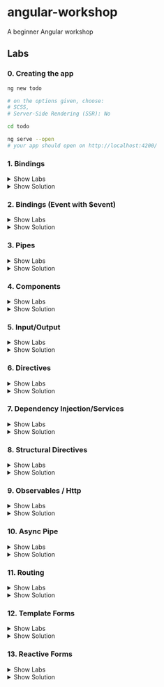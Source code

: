 # angular-workshop
A beginner Angular workshop 

## Labs
### 0. Creating the app
```sh
ng new todo

# on the options given, choose: 
# SCSS, 
# Server-Side Rendering (SSR): No

cd todo

ng serve --open 
# your app should open on http://localhost:4200/
```

### 1. Bindings

<details><summary>Show Labs</summary>
	
#### Interpolation
In your freshly created project, open the file `src/app/app.component.html`. You can completely remove the existing contents of this file. Now try the following bindings (one after another). 
1. `{{ 'hallo' }}`
2. `{{ 3 }}`
3. `{{ 17 + 4 }}`

Which values do you see in the preview pane? 

#### Interpolation II
Now, open the file `src/app/app.component.ts` and introduce a new field called `value` within the `AppComponent` class:

```ts
export class AppComponent {
  // …
  public value = "Hello";
}
```

Bind the value of this field to the template file, by adding the following interpolation to `src/app/app.component.html`.

```html
<p>{{ value }}</p>
```

Then, `Hello` should show up in the preview pane.

#### Property Binding

1. Declare a new field called `color` on your component instance and initialize it with a CSS color value (e.g., `hotpink`))
2. Create a new `div` element in the AppComponent’s HTML template and add some text(Hint: `<div>My pink container</div>`
3. Bind the value of the field to the background color of the `div` element (Hint—add the following attribute assignment to the `div` node: `[style.backgroundColor]="color"`)

The square brackets are not a typo! They might look odd, but it will work.

#### Event Binding

1. Implement a new method `onClick` on the component instance that opens an alert box (Hint: `public onClick() { alert('Hello!'); }`)
2. Create a new `button` element in the AppComponent’s HTML template (Hint: `<button>Click me.</button>`)
3. Bind the click event of the button to the `onClick` method (Hint—add the following attribute assignment to the `button` node: `(click)="onClick()"`)
4. Implement a new method `onMouseMove` on the component instance that logs to the console (Hint: `console.log('Hello!')`)
5. Bind the `mousemove` event of the button to `onMouseMove`. 

Again, the brackets are not a typo. It will work just fine.

</details>

<details><summary>Show Solution</summary>



#### app.component.ts

```js
import { Component } from '@angular/core';

@Component({
  selector: 'app-root',
  standalone: true,
  templateUrl: './app.component.html',
  styleUrl: './app.component.scss',
})
export class AppComponent {
  title = 'todo';
  public value = 'Hello';
  color = 'hotpink';

  public onClick() {
    alert('Hello!');
  }

  public onMouseMove() {
    console.log('Hello!');
  }
}
```
#### app.component.html
```html
{{ "hallo" }}
{{ 3 }}
{{ 17 + 4 }}

<p>{{ value }}</p>

<div [style.backgroundColor]="color">My pink container</div>

<button (mousemove)="onMouseMove()" (click)="onClick()">Click me.</button>
```

</details>

### 2. Bindings (Event with $event)

<details><summary>Show Labs</summary>
	
#### Event Binding (Advanced)
Adjust the implementations of `onClick()` and `onMouseMove()` to print the coordinates of the mouse (instead of printing `Hello!`)

Hints:
- `(click)="onClick($event)"`
- `public onClick(event: MouseEvent): void {}`

MouseEvent documentation: https://developer.mozilla.org/de/docs/Web/API/MouseEvent

</details>

<details><summary>Show Solution</summary>

```js
export class AppComponent  {
  public value = "Hello";
  public color = "hotpink";

  public onClick(event: MouseEvent): void {
    alert(event.clientX);
  }

  public onMouseMove(event: MouseEvent): void {
    console.log(event.clientX);
  }
}
```

```html
<button (click)="onClick($event)" (mousemove)="onMouseMove($event)">Click me.</button>
```

</details>

### 3. Pipes

<details><summary>Show Labs</summary>
	
#### Interpolation

In `app.component.ts`, add `CommonModule` to the `imports` array (line 7). Now the default pipes are available.

Adjust your value binding from lab #1 to be printed as lowercase (Hint: `{{ value | lowercase }}`).

Then, adjust it to be printed as UPPERCASE.

#### Built-in pipes

Add a new numeric field to your AppComponent (e.g., `public number = 3.14159;`). Bind this field to the template using the pipes:
- `percent`
- `currency`
- `number` (showing five decimal places)

Please use three interpolations (`{{ number | … }} {{ number | … }} {{ number | … }}`).

#### Create a new pipe
Generate a pipe with the name yell:

`ng generate pipe yell`

Open the generated file `yell.pipe.ts`.

Implement the yell pipe as follows:
- The yell pipe should suffix the bound value with three exclamation marks (e.g., `value + '!!!'` or `` `${value}!!!` ``).
- The developer can optionally pass an argument to override the suffix (`args` parameter).

| Interpolation                 | Value    |
| ----------------------------- | -------- |
| `{{ value \| yell }}`         | Hello!!! |
| `{{ value \| yell:'???' }}`   | Hello??? |

</details>

<details><summary>Show Solution</summary>

```js
// app.component.ts
import { CommonModule } from '@angular/common';
import { Component } from '@angular/core';
import { YellPipe } from './yell.pipe';

@Component({
  selector: 'app-root',
  standalone: true,
  templateUrl: './app.component.html',
  styleUrl: './app.component.scss',
  imports: [CommonModule, YellPipe],
})
export class AppComponent {
  public value = 'Hello';
  public color = 'hotpink';
  public number = 3.14159;
  public onClick(event: MouseEvent) {
    console.log(event.clientX);
  }

  public onMouseMove(event: MouseEvent) {
    console.log(event.clientX);
  }
}
```

```js
// yell.pipe.ts
import { Pipe, PipeTransform } from '@angular/core';

@Pipe({
  name: 'yell',
  standalone: true,
})
export class YellPipe implements PipeTransform {
  transform(value: string, args?: string) {
    const suffix = args || '!!!';
    return value + suffix;
  }
}

```


```html
<!-- app.component.ts -->
<p>{{ value | uppercase}}</p>

<p>{{ number | percent}}</p>
<p>{{ number | currency}}</p>
<p>{{ number | number}}</p>

<p>{{ value | yell}}</p>
<p>{{ value | yell: '???'}}</p>
```

</details>

### 4. Components

<details><summary>Show Labs</summary>
	
#### Create a new component

Create your first component. The new component should be named `todo`. 

`ng generate component todo`

Which files have been created? What’s the selector of the new component (`selector` property of `todo.component.ts`)?

#### Use the new component in your AppComponent’s template

Open the AppComponent’s template (i.e., HTML file) and use the new component there by adding an HTML element with the new component’s selector name (e.g., if the selector is `my-selector`, add `<my-selector />` to the template).

You then need to import the todo component into the app component. You can do this automatically:
![image](https://github.com/thinktecture/angular-workshop/assets/13692904/9b843c0d-d21f-40fd-918c-484e8eb32be8)


If you like, you can duplicate this HTML element to see the idea of componentization in action.

</details>

<details><summary>Show Solution</summary>



```js
// todo.component.ts
import { Component } from '@angular/core';

@Component({
  selector: 'app-todo',
  standalone: true,
  imports: [],
  templateUrl: './todo.component.html',
  styleUrl: './todo.component.scss',
})
export class TodoComponent {
  
}
```

```html
<!-- app.component.html -->
<app-todo />
```

```js
// app.component.ts
...
import { TodoComponent } from './todo/todo.component';

@Component({
  selector: 'app-root',
  standalone: true,
  templateUrl: './app.component.html',
  styleUrl: './app.component.scss',
  imports: [CommonModule, YellPipe, TodoComponent],
})
export class AppComponent {
...
}

```

</details>


### 5. Input/Output

<details><summary>Show Labs</summary>
	
#### Input

1. Extend your `TodoComponent` with an `@Input()` field called `todo`.
2. Add a new `myTodo` field to the AppComponent and assign a todo object to it: `{ name: "Wash clothes", done: false, id: 3 }`
3. Pass the `myTodo` object to the `todo` component from the AppComponent’s template by using an input binding.
4. In the `TodoComponent`’s template, bind the value of the `todo` field to the UI using the interpolation and the `JSON` pipe.

#### Output

1. Extend your `TodoComponent` with an `@Output()` field called `done`.
2. Add a `button` to your `TodoComponent` and an event binding for the `click` event of this button. 
When the button is clicked, set the todo `done` property to `true` and emit the `done` event. Pass the current todo object as the event argument.
3. In the `AppComponent`’s template, bind to the `done` event using an event binding and log the finalized item to the console.

</details>

<details><summary>Show Solution</summary>

```js
// todo.component.ts

import { JsonPipe } from '@angular/common';
import { Component, EventEmitter, Input, Output } from '@angular/core';

@Component({
  selector: 'app-todo',
  standalone: true,
  imports: [JsonPipe],
  templateUrl: './todo.component.html',
  styleUrl: './todo.component.scss',
})
export class TodoComponent {
  @Input() todo: any;
  @Output() done = new EventEmitter();

  markAsDone() {
    this.todo.done = true;
    this.done.emit(this.todo);
  }
}

```

```html
<!-- todo.component.html -->

<p>Todo: {{todo | json }}</p>

<button (click)="markAsDone()">Mark as done</button>
```


```html
<!-- app.component.html -->

<app-todo [todo]="myTodo" (done)="onDoneClicked($event)"/>
```



```js
// app.component.ts

import { CommonModule } from '@angular/common';
import { Component } from '@angular/core';
import { TodoComponent } from './todo/todo.component';

@Component({
  selector: 'app-root',
  standalone: true,
  templateUrl: './app.component.html',
  styleUrl: './app.component.scss',
  imports: [CommonModule, TodoComponent],
})
export class AppComponent {
  public myTodo = { name: 'Wash clothes', done: false, id: 3 };

  onDoneClicked($event: any) {
    console.log($event);
  }
}
```

</details>

### 6. Directives

<details><summary>Show Labs</summary>
	
#### Create a color directive

Create a directive:

```sh
ng generate directive color
```

The directive takes `color` as an `@Input()` binding. The directive should set the color of the host element (using a `@HostBinding()`).

#### Create a click directive

Create another directive (named `click`) that adds a click handler to the elements where it’s placed on. Whenever the item is clicked, log a message to the console.

Don't forget to import `ColorDirective` and `ClickDirective` to the component that uses them.

</details>

<details><summary>Show Solution</summary>


```js
// todo.component.ts
import { Input, Output, EventEmitter, OnInit } from '@angular/core';

@Component({
  selector: 'app-todo',
  templateUrl: './todo.component.html',
  styleUrls: ['./todo.component.css'],
  imports: [JsonPipe, ColorDirective, ClickDirective],
  standalone: true
})
export class TodoComponent implements OnInit {

  @Input() todo: any;

  @Output() done = new EventEmitter<any>();

  colorToBind = "blue";

  markAsDone(){
    this.todo.done = true;
    this.done.emit(this.todo);
  }
}
```


```html
<!-- todo.component.html -->
<p appClick appColor color="green">Todo: {{todo | json }}</p>

<button (click)="markAsDone()">Mark as done</button>
<p appColor [color]="colorToBind">Color binding test</p>

```

```js
// color.directive.ts
import { Directive, Input, HostBinding } from '@angular/core';

@Directive({
  selector: '[appColor]',
  standalone: true,
})
export class ColorDirective {
  @HostBinding('style.color')
  @Input()
  color: string = '';
}

```


```js
// click.directive.ts
import { Directive, Input, HostListener } from '@angular/core';

@Directive({
    selector: '[appClick]',
    standalone: true
})
export class ClickDirective {
    @HostListener('click', ['$event'])
    handleClick($event): void {
        console.log('a message');
    }

    constructor() {}
}
```

</details>

### 7. Dependency Injection/Services

<details><summary>Show Labs</summary>
	
#### Injecting ElementRef

In your AppComponent…
1. `import {ElementRef} from '@angular/core';`
2. Request an instance of `ElementRef` via constructor injection
3. Log the instance to the console
4. Inspect it
5. Is the instance provided by the root injector, a module or a component?

#### Create a new model interface

```
ng generate interface todo
```

Create a new model class called `todo` and add the properties:
- `name` (string)
- `done` (boolean)
- `id` (number, optional)

#### Create a new service

```
ng generate service todo
```

In your TodoService, add the following methods:

```ts
  create(todo: Todo) {}
  get(todoId: number) {}
  getAll(): Todo[] {}
  update(todo: Todo): void {}
  delete(todoId: number): void {}
```

Add the following field: 
```ts
  public todos: Todo[] = [
    { done: false, name: 'Learn Angular', id: 1 },
    { name: 'Wash my clothes', done: false, id: 2 },
    { name: 'Tidy up the room', done: true, id: 3 },
    { name: 'Mine bitcoin', done: false, id: 4 },
  ];
```

Add a very basic, synchronous implementation for getAll returning the todos. Inject your TodoService into the AppComponent (don’t forget to update the imports on top). Log the list of todos to the console in the AppComponent.

</details>

<details><summary>Show Solution</summary>


```js
// app.component.ts
import { CommonModule } from '@angular/common';
import { Component, ElementRef } from '@angular/core';
import { TodoComponent } from './todo/todo.component';
import { TodoService } from './todo.service';

@Component({
  selector: 'app-root',
  standalone: true,
  templateUrl: './app.component.html',
  styleUrl: './app.component.scss',
  imports: [CommonModule, TodoComponent],
  providers: [TodoService]
})
export class AppComponent {
  public myTodo = { name: 'Wash clothes', done: false, id: 3 };
  constructor(
    private readonly elRef: ElementRef,
    private readonly todoService: TodoService
  ) {
    console.log('element ref', elRef);
    console.log('service todos', todoService.getAll());
  }


  onDoneClicked($event: any) {
    console.log($event);
  }
}

```

```js
// todo.ts
export interface Todo {
  name: string;
  done: boolean;
  id?:number;
}
```


```js
// todo.service.ts
@Injectable()
export class TodoService {

  public todos: Todo[] = [
    { done: false, name: 'Learn Angular', id: 1 },
    { name: 'Wash my clothes', done: false, id: 2 },
    { name: 'Tidy up the room', done: true, id: 3 },
    { name: 'Mine bitcoin', done: false, id: 4 },
  ];

  constructor() { }

  create(todo: Todo) { }

  get(todoId: number)  { }

  getAll(): Todo[]  {
    return this.todos;
  }

  update(todo: Todo): void  { }

  delete(todoId: number): void  { }

}
```

</details>

### 8. Structural Directives

<details><summary>Show Labs</summary>
	
#### *ngIf

In your AppComponent’s template, add the following snippet:

```html
<button (click)="toggle()">Toggle</button>
<div *ngIf="show">
  I’m visible!
</div>
```

On the component class, introduce a new boolean `show` field and toggle it via a new `toggle()` method (Hint: `this.show = !this.show;`). Your toggle button should work now.

#### *ngFor

In the AppComponent, introduce a new field `todos` and assign the return value of todoService.getAll() to it.
Bind this field to the view using the `*ngFor` structural directive and an unordered list (`ul`) with one list item (`li`) for each todo. You can display t he todo name via interpolation.

```html
<!-- app.component.html -->
<ul>
  <li *ngFor="let todo of todos">{{todo.name}}{{todo.done}}</li>
</ul>
```
Now you should be able to your todo list in the browser.

Next, iterate over your TodoComponent (app-todo) instead and pass the todo via the todo property binding. Adjust the template of TodoComponent to include:
- a checkbox (input) to show the “done” state
- you can bind the markAsDone() method to the (change) Event in the checkbox 
- a label to show the “name” text

```html
<!-- todo.component.html -->
<label>
	<input type="checkbox" [checked]="todo.done" (change)="markAsDone($event)">
	{{ todo.name }}
</label>
```

</details>

<details><summary>Show Solution</summary>

```js
// app.component.ts
@Component({
  selector: 'my-app',
  templateUrl: './app.component.html',
  styleUrls: [ './app.component.css' ]
  imports:[TodoComponent, CommonModule]
})
export class AppComponent  {

  show = true;
  todos = [];

  constructor(private readonly elementRef: ElementRef,
  private readonly todoService: TodoService){
    console.log("elementRef from constructor", elementRef);

    this.todos = todoService.getAll();
  }

  logElementRef(){
    console.log("elementRef from console as property", this.elementRef);
  }

  toggle() {
    this.show = !this.show;
  }

  catchDoneEvent(todo: any) {
    console.log(todo)
  }

}
```



```html
<!-- app.component.html -->
<button (click)="toggle()">Toggle</button>	
<div *ngIf="show">	
	I am visible!	
</div>	
 <ul>	
  <li *ngFor="let todo of todos">{{todo.name}}</li>	
</ul>	
 <app-todo *ngFor="let todo of todos" [todo]="todo" (done)="catchDoneEvent($event)" />
```
```js

export class AppComponent {
  public myTodo = { name: 'Wash clothes', done: false, id: 3 };

  public show: boolean = false;
  todos: Todo[] = [];

  constructor(
    private readonly elRef: ElementRef,
    private readonly todoService: TodoService
  ) {
    console.log('element ref', elRef);
    console.log('service todos', todoService.getAll());
    this.todos = todoService.getAll();
  }

  onDoneClicked($event: any) {
    console.log($event);
  }

  toggle() {
    this.show = !this.show;
  }

  catchDoneEvent(todo: Todo) {
    console.log(todo);
  }
}
```

```js
// todo.service.ts
@Injectable({ providedIn: 'root' })
export class TodoService {
  constructor() {}
  public todos: Todo[] = [
    { done: false, name: 'Learn Angular', id: 1 },
    { name: 'Wash my clothes', done: false, id: 2 },
    { name: 'Tidy up the room', done: true, id: 3 },
    { name: 'Mine bitcoin', done: false, id: 4 },
  ];

  create(todo: Todo) {}

  get(todoId: number) {}

  getAll(): Todo[] {
    return this.todos;
  }

  update(todo: Todo): void {}

  delete(todoId: number): void {}
}

```

```js
// todo.component.ts
import { Component, EventEmitter, Input, Output } from '@angular/core';
import { Todo } from '../todo';

@Component({
  selector: 'app-todo',
  standalone: true,
  imports: [],
  templateUrl: './todo.component.html',
  styleUrl: './todo.component.scss',
})
export class TodoComponent {
  @Input() todo: any;

  @Output() done = new EventEmitter<Todo>();

  colorToBind = 'blue';

  markAsDone() {
    this.todo.done = !this.todo.done;
    this.done.emit(this.todo);
  }
}

```


```html
<!-- todo.component.html -->
<label>
  <input type="checkbox" [checked]="todo.done" (change)="markAsDone()">{{ todo.name }}
</label>
```

</details>

### 9. Observables / Http

<details><summary>Show Labs</summary>
	
#### Adjust service

Adjust your `TodoService` to now return Observables and upgrade the synchronous value in `getAll()` to an Observable (via `of()`).
```
create(todo: Todo): Observable<Todo>
get(todoId: number): Observable<Todo>
getAll(): Observable<Todo[]>
update(todo: Todo): Observable<void>
delete(todoId: number): Observable<void>`
```
#### Use HttpClient

In your `ApplicationConfig`, provide the HttpClientModule using the `provideHttpClient()` in the providers list.

Add a constructor to TodoService and request an instance of `HttpClient` and use HTTP requests instead of returning synchronous data using the following URLs. Remember you need to subscribe to the methods in the service to trigger the rest call.

| Method | Action     | URL                                        |
| ------ | ---------- | ------------------------------------------ |
| GET    | get all    | https://tt-todos.azurewebsites.net/todos   |
| GET    | get single | https://tt-todos.azurewebsites.net/todos/1 |
| POST   | create     | https://tt-todos.azurewebsites.net/todos   |
| PUT    | update     | https://tt-todos.azurewebsites.net/todos/1 |
| DELETE | delete     | https://tt-todos.azurewebsites.net/todos/1 |

</details>

<details><summary>Show Solution</summary>


```js
// app.module.ts
import { ApplicationConfig } from '@angular/core';
import { provideRouter } from '@angular/router';

import { routes } from './app.routes';
import { provideHttpClient } from '@angular/common/http';

export const appConfig: ApplicationConfig = {
  providers: [provideRouter(routes), provideHttpClient()],
};

```


```js
@Injectable()
// todo.service.ts
export class TodoService {

  private actionUrl = "https://tt-todos.azurewebsites.net/todos"

  constructor(private readonly httpClient: HttpClient) { }

  create(todo: Todo) {
    return this.httpClient.post<Todo>(this.actionUrl, todo);
  }

  get(todoId: number)  {
    return this.httpClient.get<Todo>(`${this.actionUrl}/${todoId}`);
  }

  getAll(): Observable<Todo[]>  {
    return this.httpClient.get<Todo[]>(this.actionUrl);
  }

  update(todo: Todo)  {
    return this.httpClient.put(`${this.actionUrl}/${todo.id}`, todo);
  }

  delete(todoId: number)  {
    return this.httpClient.delete(`${this.actionUrl}/${todoId}`);
  }
}
```


```js
// app.component.ts
import { ElementRef } from '@angular/core';

@Component({
  selector: 'my-app',
  templateUrl: './app.component.html',
  styleUrls: [ './app.component.css' ]
})
export class AppComponent  {

  private show = true;
  todos = [];

  constructor(private readonly elementRef: ElementRef,
  private readonly todoService: TodoService){
    console.log("elementRef from constructor", elementRef);

    todoService.getAll().subscribe(todos => this.todos = todos);
  }

  catchDoneEvent(todo: any) {
    console.log(todo)
  }

  logElementRef(){
    console.log("elementRef from console as property", this.elementRef);
  }

  toggle() {
    this.show = !this.show;
  }
}
```

</details>

### 10. Async Pipe

<details><summary>Show Labs</summary>
	
#### Use Async Pipe

Use the `async` pipe instead of manually subscribing. Use the `ngOnInit()` lifecycle to update the `todos$` field.

**Instead of:**
```ts
public todos: Todo[];
```

**Use:**
```ts
public todos$: Observable<Todo[]>;
```

**Instead of:**
```ts
todoService.getAll().subscribe(todos => this.todos = todos);
```

**Use:**
```ts
this.todos$ = todoService.getAll();
```

**Instead of:**
```ts
<app-todo *ngFor="let todo of todos" [todo]="todo" />
```

**Use:**
```ts
<app-todo *ngFor="let todo of todos$ | async" [todo]="todo" />
```
</details>

<details><summary>Show Solution</summary>

```js
// app.component.ts
import { CommonModule } from '@angular/common';
import { Component, ElementRef } from '@angular/core';
import { TodoComponent } from './todo/todo.component';
import { TodoService } from './todo.service';
import { Todo } from './todo';
import { Observable } from 'rxjs';

@Component({
  selector: 'app-root',
  standalone: true,
  templateUrl: './app.component.html',
  styleUrl: './app.component.scss',
  imports: [CommonModule, TodoComponent],
  providers: [TodoService],
})
export class AppComponent {
  public show = false;
  protected readonly todos$ = this.todoService.getAll();

  constructor(
    private readonly elRef: ElementRef,
    private readonly todoService: TodoService
  ) {
    console.log('element ref', elRef);
  }

  onDoneClicked($event: any) {
    console.log($event);
  }

  toggle() {
    this.show = !this.show;
  }

  catchDoneEvent(todo: Todo) {
    console.log(todo);
  }
}
```


```html
<!-- app.component.html -->
<button (click)="toggle()">Toggle</button>
<div *ngIf="show">I'm visible!</div>

<ul>
  <li *ngFor="let todo of todos$ | async as todos">
    {{ todo.name }}, {{ todo.done }}
  </li>
</ul>

<div *ngIf="todos$ | async as todos">You have {{ todos.length }} todos!</div>
<app-todo
  *ngFor="let todo of todos$ | async"
  [todo]="todo"
  (done)="catchDoneEvent($event)"
/>
```

</details>

### 11. Routing

<details><summary>Show Labs</summary>
	
#### Generate components	
Add the following components:	
- TodoListComponent	
- TodoEditComponent	
- TodoCreateComponent	
- NotFoundComponent	

#### Define routes	
Define/assign the following routes:	
- ''
- todos	
- todos/:id	
- todos/new	
- **	

Redirect the default route ('') to the todo list.	

#### Router outlet	
Add a `<router-outlet>` to your AppComponent:	
```html
<router-outlet></router-outlet>
```
Then try out different routes by typing them into the address bar.	
- Which parts of the page change?	
- Which parts stay the same?	

#### Router links	
In your AppComponent, define two links:	
- Home (/todos)	
- Create (/todos/new)

In TodoListComponent, request all todos and update the template:	
```html	
<ul>	
  <li *ngFor="let todo of todos$ | async"><a [routerLink]="todo.id">{{ todo.name }}</a></li>	
</ul>	
```	
#### Active router links	
In AppComponent, add routerLinkActive:	
```html	
<a routerLink="/todos" routerLinkActive="router-link-active">Home</a>	
```	

Add a CSS style for a.router-link-active	
#### Activated route	
 In TodoEditComponent, listen for changes of the ActivatedRoute and retrieve the record with the given ID from the TodoService and bind it to the view as follows:	
 ```	
{{ todo$ | async | json }}	
```	

</details>

<details><summary>Show Solution</summary>


```js
// app.config.ts
import { ApplicationConfig } from '@angular/core';
import {
  provideRouter,
  withComponentInputBinding,
  withHashLocation,
} from '@angular/router';

import { routes } from './app.routes';
import { provideHttpClient } from '@angular/common/http';

export const appConfig: ApplicationConfig = {
  providers: [provideRouter(routes), provideHttpClient()],
};

```
```js
// app.routes.ts
import { Routes } from '@angular/router';
import { TodoCreateComponent } from './todo-create/todo-create.component';
import { TodoEditComponent } from './todo-edit/todo-edit.component';
import { NotFoundComponent } from './not-found/not-found.component';
import { TodoListComponent } from './todo-list/todo-list.component';

export const routes: Routes = [
  { path: '', redirectTo: 'todos', pathMatch: 'full' },
  { component: TodoListComponent, path: 'todos' },
  { component: TodoCreateComponent, path: 'todos/new' },
  { component: TodoEditComponent, path: 'todos/:id' },
  { component: NotFoundComponent, path: '**' },
];

```

```js
// app.component.ts
import { Component } from '@angular/core';
import { RouterLink, RouterOutlet } from '@angular/router';

@Component({
  selector: 'app-root',
  standalone: true,
  templateUrl: './app.component.html',
  styleUrl: './app.component.scss',
  imports: [RouterOutlet, RouterLink],
  providers: [],
})
export class AppComponent {
  constructor() {}
}
```

```html
<!-- app.component.html -->
<div>
  <a [routerLink]="['']" routerLinkActive="router-link-active" >Home</a> <br>
  <a [routerLink]="['todos', 'new']" routerLinkActive="router-link-active" >Create Todo</a>
</div>
<router-outlet></router-outlet>

```


```js
// todo.component.ts
import { Component, EventEmitter, Input, Output } from '@angular/core';
import { Todo } from '../todo';

@Component({
  selector: 'app-todo',
  standalone: true,
  imports: [],
  templateUrl: './todo.component.html',
  styleUrl: './todo.component.scss',
})
export class TodoComponent {
  @Input() todo: any;

  @Output() done = new EventEmitter<Todo>();

  colorToBind = 'blue';

  markAsDone() {
    this.todo.done = !this.todo.done;
    this.done.emit(this.todo);
  }
}

```

```html
<!-- todo.component.html -->
<label >
  <input type="checkbox" [checked]="todo.done" (change)=markAsDone()">
  <a [routerLink]="todo.id">{{ todo.name }}</a>
</label>
```

```js
// todo-edit.component.ts
import { Component, OnInit } from '@angular/core';
import { TodoService } from '../todo.service';
import { ActivatedRoute } from '@angular/router';
import { AsyncPipe, CommonModule } from '@angular/common';
import { map, of, switchMap } from 'rxjs';
import { Todo } from '../todo';

@Component({
  selector: 'app-todo-edit',
  standalone: true,
  imports: [CommonModule, AsyncPipe],
  templateUrl: './todo-edit.component.html',
  styleUrl: './todo-edit.component.scss',
})
export class TodoEditComponent implements OnInit {
  constructor(
    private readonly todoService: TodoService,
    private readonly activatedRoute: ActivatedRoute
  ) {}
  protected todo$ = of<Todo>({ name: '', done: false });

  ngOnInit() {
    this.todo$ = this.activatedRoute.params.pipe(
      map((params) => params['id'] as string),
      switchMap((id) => this.todoService.get(id))
    );
  }
}
```

```html
<!-- todo-edit.component.html -->
<p> {{ todo$ | async | json }}</p>
```

</details>

### 12. Template Forms

<details><summary>Show Labs</summary>
	
#### Add a form	
 In TodoEditComponent, update the template to contain the following form. It should have two fields: A text field for editing the name and a checkbox for setting the done state. Implement onSubmit and send the updated todo to the server.

```html
<form *ngIf="todo$ | async as todo" (ngSubmit)="onSubmit(todo)">
  <!-- … -->
  <button>Submit!</button>
</form>
```

#### Validation

Now, add a required and minlength (5 characters) validation to the name field. Update the submit button to be disabled when the form is invalid:

```html
<form *ngIf="todo$ | async as todo" (ngSubmit)="onSubmit(todo)" #form="ngForm">
  <!-- … -->
  <button [disabled]="form.invalid">Submit!</button>
</form>
```

</details>

<details><summary>Show Solution</summary>


```html
<!-- todo-edit.component.html -->
<form *ngIf="todo$ | async as todo" #form="ngForm" (ngSubmit)="onSubmit(todo)">
  <input type="checkbox" [(ngModel)]="todo.done" name="done" />
  <input type="name" [(ngModel)]="todo.name" name="name" minlength="3" required="true" />
  <button type="submit" [disabled]="form.invalid">Submit!</button>
</form>
```

```js
// todo-edit.component.ts
import { Component, OnInit } from '@angular/core';
import { TodoService } from '../todo.service';
import { ActivatedRoute } from '@angular/router';
import { AsyncPipe, CommonModule } from '@angular/common';
import { map, of, switchMap } from 'rxjs';
import { Todo } from '../todo';
import { FormsModule } from '@angular/forms';

@Component({
  selector: 'app-todo-edit',
  standalone: true,
  imports: [CommonModule, AsyncPipe, FormsModule],
  templateUrl: './todo-edit.component.html',
  styleUrl: './todo-edit.component.scss',
})
export class TodoEditComponent implements OnInit {
  constructor(
    private readonly todoService: TodoService,
    private readonly activatedRoute: ActivatedRoute
  ) {}

  protected todo$ = of<Todo>({ name: '', done: false });

  ngOnInit() {
    this.todo$ = this.activatedRoute.params.pipe(
      map((params) => params['id'] as string),
      switchMap((id) => this.todoService.get(id))
    );
  }

  onSubmit(todo: Todo) {
    console.log(todo);
    this.todoService.update(todo).subscribe((savedTodo) => {
      console.log('saved!');
    });
  }
}

```

</details>


### 13. Reactive Forms

<details><summary>Show Labs</summary>

#### Add a form
In the class `TodoCreateComponent`, inject the `NonNullableFormBuilder` and the `TodoService`. Then, create a new form group with a form control for setting the `name` and the `done` state of the newly created todo:

```ts
  private readonly fb = inject(NonNullableFormBuilder);
  private readonly todoService = inject(TodoService);
  protected readonly formGroup = this.fb.group({
    // formControlName: ['default value']
  });
``` 

Then, update the template to contain the following form. It should have to fields: A text field for editing the name and a checkbox for setting the done state. Implement `onSubmit()` and create the new todo item on the server using the TodoService.

```html	
<form [formGroup]="formGroup" (ngSubmit)="onSubmit(todo)">
	<!-- … -->	
	<input type="text" formControlName="name">
	<button>Submit!</button>	
</form>	
```

#### Validation	
 Now, add a required and minlength (5 characters) validation to the name field:

```ts
  name: ['', [Validators.required, Validators.minlength(5)]]
```

Update the submit button to be disabled when the form is invalid:

```html	
<form [formGroup]="formGroup" (ngSubmit)="onSubmit(todo)">	
	<!-- … -->	
	<button [disabled]="formGroup.invalid">Submit!</button>	
</form>	
```

</details>

<details><summary>Show Solution</summary>



```html
<!-- todo-create.component.html -->
<form [formGroup]="formGroup" (ngSubmit)="onSubmit()">
  <input type="checkbox" formControlName="done">
  <input type="text" formControlName="name">
  <button [disabled]="formGroup.invalid">Submit!</button>
</form>
```


```ts
// todo-create.component.ts
import { Component, inject } from '@angular/core';
import { NonNullableFormBuilder, ReactiveFormsModule } from '@angular/forms';
import { TodoService } from '../todo.service';

@Component({
  selector: 'app-todo-create',
  standalone: true,
  imports: [ReactiveFormsModule],
  templateUrl: './todo-create.component.html',
  styleUrls: ['./todo-create.component.css'],
})
export class TodoCreateComponent {
  private readonly fb = inject(NonNullableFormBuilder);
  private readonly todoService = inject(TodoService);
  protected readonly formGroup = this.fb.group({
    done: [false],
    name: ['', [Validators.required, Validators.minLength(5)]],
  });

  onSubmit() {
    this.todoService.create(this.formGroup.getRawValue()).subscribe();
  }
}
```

## Acknowledgements

A prior version of this workshop was held together with [Fabian Gosebrink](https://twitter.com/FabianGosebrink).
